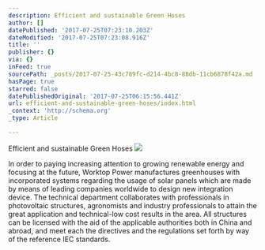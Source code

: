 ```yaml
---
description: Efficient and sustainable Green Hoses
author: []
datePublished: '2017-07-25T07:23:10.203Z'
dateModified: '2017-07-25T07:23:08.916Z'
title: ''
publisher: {}
via: {}
inFeed: true
sourcePath: _posts/2017-07-25-43c789fc-d214-4bc8-88db-11cb6878f42a.md
hasPage: true
starred: false
datePublishedOriginal: '2017-07-25T06:15:56.441Z'
url: efficient-and-sustainable-green-hoses/index.html
_context: 'http://schema.org'
_type: Article

---
```

Efficient and sustainable Green Hoses
![](https://the-grid-user-content.s3-us-west-2.amazonaws.com/18304dc9-f018-4dd5-951e-672ac813a318.jpg)

In order to paying increasing attention to growing renewable energy and focusing at the future, Worktop Power manufactures greenhouses with incorporated systems regarding the usage of solar panels which are made by means of leading companies worldwide to design new integration device. The technical department collaborates with professionals in photovoltaic structures, agronomists and industry professionals to attain the great application and technical-low cost results in the area. All structures can be licensed with the aid of the applicable authorities both in China and abroad, and meet each the directives and the regulations set forth by way of the reference IEC standards.